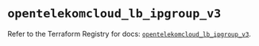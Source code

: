 # `opentelekomcloud_lb_ipgroup_v3`

Refer to the Terraform Registry for docs: [`opentelekomcloud_lb_ipgroup_v3`](https://registry.terraform.io/providers/opentelekomcloud/opentelekomcloud/1.36.19/docs/resources/lb_ipgroup_v3).
